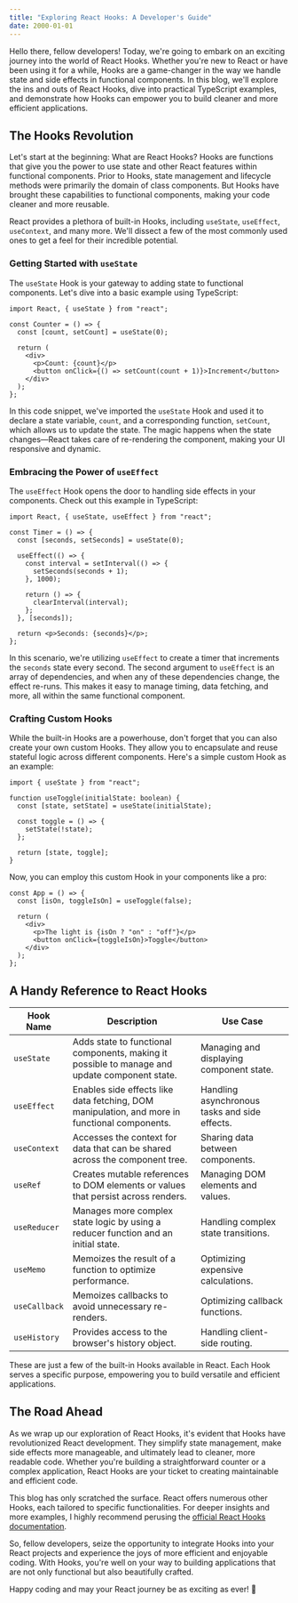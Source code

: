 ```yaml
---
title: "Exploring React Hooks: A Developer's Guide"
date: 2000-01-01
---
```


Hello there, fellow developers! Today, we're going to embark on an exciting journey into the world of React Hooks. Whether you're new to React or have been using it for a while, Hooks are a game-changer in the way we handle state and side effects in functional components. In this blog, we'll explore the ins and outs of React Hooks, dive into practical TypeScript examples, and demonstrate how Hooks can empower you to build cleaner and more efficient applications.

## The Hooks Revolution

Let's start at the beginning: What are React Hooks? Hooks are functions that give you the power to use state and other React features within functional components. Prior to Hooks, state management and lifecycle methods were primarily the domain of class components. But Hooks have brought these capabilities to functional components, making your code cleaner and more reusable.

React provides a plethora of built-in Hooks, including `useState`, `useEffect`, `useContext`, and many more. We'll dissect a few of the most commonly used ones to get a feel for their incredible potential.

### Getting Started with `useState`

The `useState` Hook is your gateway to adding state to functional components. Let's dive into a basic example using TypeScript:

```tsx
import React, { useState } from "react";

const Counter = () => {
  const [count, setCount] = useState(0);

  return (
    <div>
      <p>Count: {count}</p>
      <button onClick={() => setCount(count + 1)}>Increment</button>
    </div>
  );
};
```

In this code snippet, we've imported the `useState` Hook and used it to declare a state variable, `count`, and a corresponding function, `setCount`, which allows us to update the state. The magic happens when the state changes—React takes care of re-rendering the component, making your UI responsive and dynamic.

### Embracing the Power of `useEffect`

The `useEffect` Hook opens the door to handling side effects in your components. Check out this example in TypeScript:

```tsx
import React, { useState, useEffect } from "react";

const Timer = () => {
  const [seconds, setSeconds] = useState(0);

  useEffect(() => {
    const interval = setInterval(() => {
      setSeconds(seconds + 1);
    }, 1000);

    return () => {
      clearInterval(interval);
    };
  }, [seconds]);

  return <p>Seconds: {seconds}</p>;
};
```

In this scenario, we're utilizing `useEffect` to create a timer that increments the `seconds` state every second. The second argument to `useEffect` is an array of dependencies, and when any of these dependencies change, the effect re-runs. This makes it easy to manage timing, data fetching, and more, all within the same functional component.

### Crafting Custom Hooks

While the built-in Hooks are a powerhouse, don't forget that you can also create your own custom Hooks. They allow you to encapsulate and reuse stateful logic across different components. Here's a simple custom Hook as an example:

```tsx
import { useState } from "react";

function useToggle(initialState: boolean) {
  const [state, setState] = useState(initialState);

  const toggle = () => {
    setState(!state);
  };

  return [state, toggle];
}
```

Now, you can employ this custom Hook in your components like a pro:

```tsx
const App = () => {
  const [isOn, toggleIsOn] = useToggle(false);

  return (
    <div>
      <p>The light is {isOn ? "on" : "off"}</p>
      <button onClick={toggleIsOn}>Toggle</button>
    </div>
  );
};
```

## A Handy Reference to React Hooks

| Hook Name     | Description                                                                                   | Use Case                                      |
| ------------- | --------------------------------------------------------------------------------------------- | --------------------------------------------- |
| `useState`    | Adds state to functional components, making it possible to manage and update component state. | Managing and displaying component state.      |
| `useEffect`   | Enables side effects like data fetching, DOM manipulation, and more in functional components. | Handling asynchronous tasks and side effects. |
| `useContext`  | Accesses the context for data that can be shared across the component tree.                   | Sharing data between components.              |
| `useRef`      | Creates mutable references to DOM elements or values that persist across renders.             | Managing DOM elements and values.             |
| `useReducer`  | Manages more complex state logic by using a reducer function and an initial state.            | Handling complex state transitions.           |
| `useMemo`     | Memoizes the result of a function to optimize performance.                                    | Optimizing expensive calculations.            |
| `useCallback` | Memoizes callbacks to avoid unnecessary re-renders.                                           | Optimizing callback functions.                |
| `useHistory`  | Provides access to the browser's history object.                                              | Handling client-side routing.                 |

These are just a few of the built-in Hooks available in React. Each Hook serves a specific purpose, empowering you to build versatile and efficient applications.

## The Road Ahead

As we wrap up our exploration of React Hooks, it's evident that Hooks have revolutionized React development. They simplify state management, make side effects more manageable, and ultimately lead to cleaner, more readable code. Whether you're building a straightforward counter or a complex application, React Hooks are your ticket to creating maintainable and efficient code.

This blog has only scratched the surface. React offers numerous other Hooks, each tailored to specific functionalities. For deeper insights and more examples, I highly recommend perusing the [official React Hooks documentation](https://reactjs.org/docs/hooks-intro.html).

So, fellow developers, seize the opportunity to integrate Hooks into your React projects and experience the joys of more efficient and enjoyable coding. With Hooks, you're well on your way to building applications that are not only functional but also beautifully crafted.

Happy coding and may your React journey be as exciting as ever! 🚀
